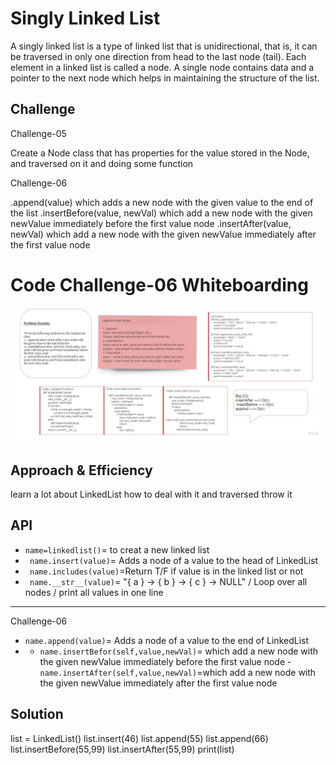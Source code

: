 # Singly Linked List
A singly linked list is a type of linked list that is unidirectional, that is, it can be traversed in only one direction from head to the last node (tail). Each element in a linked list is called a node. A single node contains data and a pointer to the next node which helps in maintaining the structure of the list.

## Challenge

Challenge-05

Create a Node class that has properties for the value stored in the Node, and traversed on it and doing some function 

Challenge-06

.append(value) which adds a new node with the given value to the end of the list
.insertBefore(value, newVal) which add a new node with the given newValue immediately before the first value node
.insertAfter(value, newVal) which add a new node with the given newValue immediately after the first value node


# Code Challenge-06 Whiteboarding



![imamge](asstes/screenshot.jpg)



## Approach & Efficiency
learn a lot about LinkedList how to deal with it and traversed throw it 


## API
- `name=linkedlist()`= to creat a new linked list
- ` name.insert(value)`= Adds a node of a value to the head of LinkedList
- ` name.includes(value)`=Return T/F if value is in the linked list or not
- ` name.__str__(value)`=   "{ a } -> { b } -> { c } -> NULL" / Loop over all nodes / print all values in one line

-----------------------------------------
Challenge-06
- `name.append(value)`= Adds a node of a value to the end of LinkedList
- - `name.insertBefor(self,value,newVal)`= which add a new node with the given newValue immediately before the first value node
-`name.insertAfter(self,value,newVal)`=which add a new node with the given newValue immediately after the first value node



## Solution 

 list = LinkedList()
    list.insert(46)
    list.append(55)
    list.append(66)
    list.insertBefore(55,99)
    list.insertAfter(55,99)
    print(list)

